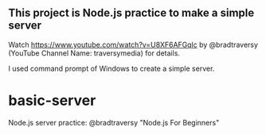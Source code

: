 ## This project is Node.js practice to make a simple server

Watch https://www.youtube.com/watch?v=U8XF6AFGqlc by @bradtraversy (YouTube Channel Name: traversymedia) for details.

I used command prompt of Windows to create a simple server.

# basic-server
Node.js server practice: @bradtraversy "Node.js For Beginners"
